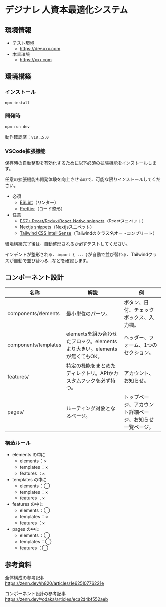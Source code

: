 # デジナレ 人資本最適化システム



## 環境情報

- テスト環境
  - https://dev.xxx.com
- 本番環境
  - https://xxx.com



## 環境構築

### インストール

```bash
npm install
```

### 開発時

```bash
npm run dev
```

動作確認済：`v18.15.0`

### VSCode拡張機能

保存時の自動整形を有効化するために以下必須の拡張機能をインストールします。

任意の拡張機能も開発体験を向上させるので、可能な限りインストールしてください。

- 必須
  - [ESLint](https://marketplace.visualstudio.com/items?itemName=dbaeumer.vscode-eslint)（リンター）
  - [Prettier](https://marketplace.visualstudio.com/items?itemName=esbenp.prettier-vscode)（コード整形）
- 任意
  - [ES7+ React/Redux/React-Native snippets](https://marketplace.visualstudio.com/items?itemName=dsznajder.es7-react-js-snippets)（Reactスニペット）
  - [Nextjs snippets](https://marketplace.visualstudio.com/items?itemName=PulkitGangwar.nextjs-snippets)（Nextjsスニペット）
  - [Tailwind CSS IntelliSense](https://marketplace.visualstudio.com/items?itemName=bradlc.vscode-tailwindcss)（Tailwindのクラス名オートコンプリート）

環境構築完了後は、自動整形されるか必ずテストしてください。

インデントが整形される、`import { ... }`が自動で並び替わる、Tailwindクラスが自動で並び替わる...などを確認します。



## コンポーネント設計

| 名称 | 解説 | 例 |
| ---- | ---- | ---- |
| components/elements | 最小単位のパーツ。 | ボタン、日付、チェックボックス、入力欄。 |
| components/templates | elementsを組み合わせたブロック。elementsより大きい。elementsが無くてもOK。 | ヘッダー、フォーム、1つのセクション。 |
| features/ | 特定の機能をまとめたディレクトリ。APIかカスタムフックを必ず持つ。 | アカウント、お知らせ。 |
| pages/ | ルーティング対象となるページ。 | トップページ、アカウント詳細ページ、お知らせ一覧ページ。 |

### 構造ルール

- elements の中に
  - elements ：×
  - templates ：×
  - features ：×
- templates の中に
  - elements ：◯
  - templates ：×
  - features ：×
- features の中に
  - elements ：◯
  - templates ：×
  - features ：×
- pages の中に
  - elements ：◯
  - templates ：◯
  - features ：◯



## 参考資料

全体構成の参考記事  
https://zenn.dev/rh820/articles/1e62510776221e

コンポーネント設計の参考記事  
https://zenn.dev/yodaka/articles/eca2d4bf552aeb

